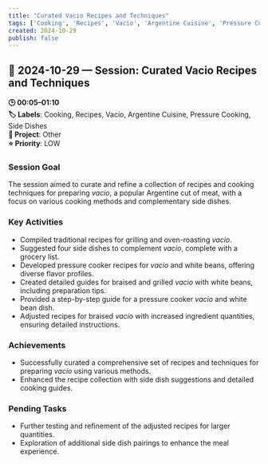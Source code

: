 ```yaml
---
title: "Curated Vacio Recipes and Techniques"
tags: ['Cooking', 'Recipes', 'Vacio', 'Argentine Cuisine', 'Pressure Cooking', 'Side Dishes']
created: 2024-10-29
publish: false
---
```


## 📅 2024-10-29 — Session: Curated Vacio Recipes and Techniques

**🕒 00:05–01:10**  
**🏷️ Labels**: Cooking, Recipes, Vacio, Argentine Cuisine, Pressure Cooking, Side Dishes  
**📂 Project**: Other  
**⭐ Priority**: LOW  


### Session Goal
The session aimed to curate and refine a collection of recipes and cooking techniques for preparing *vacio*, a popular Argentine cut of meat, with a focus on various cooking methods and complementary side dishes.

### Key Activities
- Compiled traditional recipes for grilling and oven-roasting *vacio*.
- Suggested four side dishes to complement *vacio*, complete with a grocery list.
- Developed pressure cooker recipes for *vacio* and white beans, offering diverse flavor profiles.
- Created detailed guides for braised and grilled *vacio* with white beans, including preparation tips.
- Provided a step-by-step guide for a pressure cooker *vacio* and white bean dish.
- Adjusted recipes for braised *vacio* with increased ingredient quantities, ensuring detailed instructions.

### Achievements
- Successfully curated a comprehensive set of recipes and techniques for preparing *vacio* using various methods.
- Enhanced the recipe collection with side dish suggestions and detailed cooking guides.

### Pending Tasks
- Further testing and refinement of the adjusted recipes for larger quantities.
- Exploration of additional side dish pairings to enhance the meal experience.
